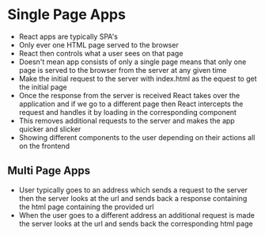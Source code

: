 # Single Page Apps

- React apps are typically SPA's
- Only ever one HTML page served to the browser
- React then controls what a user sees on that page
- Doesn't mean app consists of only a single page means that only one page is served to the browser from the server at any given time
- Make the initial request to the server with index.html as the equest to get the initial page
- Once the response from the server is received React takes over the application and if we go to a different page then React intercepts the request and handles it by loading in the corresponding component
- This removes additional requests to the server and makes the app quicker and slicker
- Showing different components to the user depending on their actions all on the frontend

## Multi Page Apps

- User typically goes to an address which sends a request to the server then the server looks at the url and sends back a response containing the html page containing the provided url
- When the user goes to a different address an additional request is made the server looks at the url and sends back the corresponding html page
